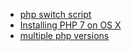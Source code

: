 - [php switch script](https://github.com/sgotre/sphp-osx/blob/master/sphp)
- [Installing PHP 7 on OS X](http://w3bsmart.blogspot.com/2015/08/installing-php-7-on-os-x-yosemite.html)
- [multiple php versions](https://getgrav.org/blog/macos-sierra-apache-multiple-php-versions)

